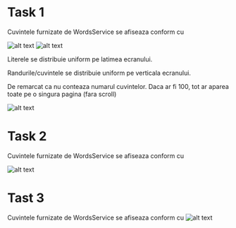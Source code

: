 # Task 1

Cuvintele furnizate de WordsService se afiseaza conform cu

![alt text](https://github.com/webcrafters/arrays-exercise/blob/master/sol1_1.png?raw=true)
![alt text](https://github.com/webcrafters/arrays-exercise/blob/master/sol1_2.png?raw=true)

Literele se distribuie uniform pe latimea ecranului.

Randurile/cuvintele se distribuie uniform pe verticala ecranului.

De remarcat ca nu conteaza numarul cuvintelor. Daca ar fi 100, tot ar aparea toate pe o singura pagina (fara scroll)

![alt text](https://github.com/webcrafters/arrays-exercise/blob/master/sol1_3.png?raw=true)


# Task 2

Cuvintele furnizate de WordsService se afiseaza conform cu

![alt text](https://github.com/webcrafters/arrays-exercise/blob/master/sol2.png?raw=true)


# Tast 3


Cuvintele furnizate de WordsService se afiseaza conform cu
![alt text](https://github.com/webcrafters/arrays-exercise/blob/master/sol3.png?raw=true)
